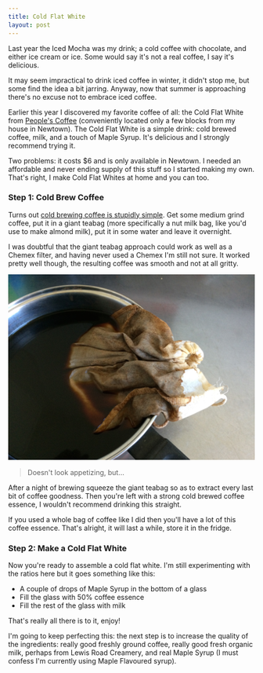 ```yaml
---
title: Cold Flat White
layout: post
---
```


Last year the Iced Mocha was my drink; a cold coffee with chocolate, and either ice cream or ice. Some would say it's not a real coffee, I say it's delicious.

It may seem impractical to drink iced coffee in winter, it didn't stop me, but some find the idea a bit jarring. Anyway, now that summer is approaching there's no excuse not to embrace iced coffee. 

Earlier this year I discovered my favorite coffee of all: the Cold Flat White from [People's Coffee](http://peoplescoffee.co.nz/) (conveniently located only a few blocks from my house in Newtown). The Cold Flat White is a simple drink: cold brewed coffee, milk, and a touch of Maple Syrup. It's delicious and I strongly recommend trying it.

Two problems: it costs $6 and is only available in Newtown. I needed an affordable and never ending supply of this stuff so I started making my own. That's right, I make Cold Flat Whites at home and you can too. 

### Step 1: Cold Brew Coffee

Turns out [cold brewing coffee is stupidly simple](http://boingboing.net/2013/07/20/cheap-easy-no-mess-cold-brew.html). Get some medium grind coffee, put it in a giant teabag (more specifically a nut milk bag, like you'd use to make almond milk), put it in some water and leave it overnight.

I was doubtful that the giant teabag approach could work as well as a Chemex filter, and having never used a Chemex I'm still not sure. It worked pretty well though, the resulting coffee was smooth and not at all gritty. 

![Doesn't look appetizing, but...](/images/coffee.jpg)

> Doesn't look appetizing, but...

After a night of brewing squeeze the giant teabag so as to extract every last bit of coffee goodness. Then you're left with a strong cold brewed coffee essence, I wouldn't recommend drinking this straight.

If you used a whole bag of coffee like I did then you'll have a lot of this coffee essence. That's alright, it will last a while, store it in the fridge. 

### Step 2: Make a Cold Flat White

Now you're ready to assemble a cold flat white. I'm still experimenting with the ratios here but it goes something like this:

- A couple of drops of Maple Syrup in the bottom of a glass
- Fill the glass with 50% coffee essence
- Fill the rest of the glass with milk

That's really all there is to it, enjoy!

I'm going to keep perfecting this: the next step is to increase the quality of the ingredients: really good freshly ground coffee, really good fresh organic milk, perhaps from Lewis Road Creamery, and real Maple Syrup (I must confess I'm currently using Maple Flavoured syrup). 




